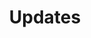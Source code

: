 ---
title: Updates
layout: collection
permalink: /Updates/
collection: Updates
entries_layout: grid
classes: wide
---